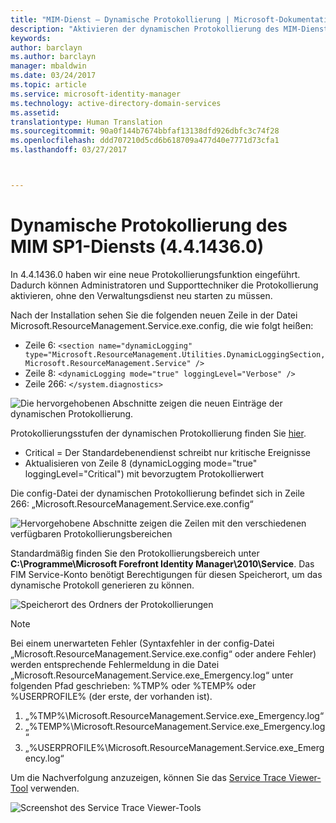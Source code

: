 ```yaml
---
title: "MIM-Dienst – Dynamische Protokollierung | Microsoft-Dokumentation"
description: "Aktivieren der dynamischen Protokollierung des MIM-Diensts ohne den Verwaltungsdienst erneut starten zu müssen"
keywords: 
author: barclayn
ms.author: barclayn
manager: mbaldwin
ms.date: 03/24/2017
ms.topic: article
ms.service: microsoft-identity-manager
ms.technology: active-directory-domain-services
ms.assetid: 
translationtype: Human Translation
ms.sourcegitcommit: 90a0f144b7674bbfaf13138dfd926dbfc3c74f28
ms.openlocfilehash: ddd707210d5cd6b618709a477d40e7771d73cfa1
ms.lasthandoff: 03/27/2017



---
```

# <a name="mim-sp1-4414360--service-dynamic-logging"></a>Dynamische Protokollierung des MIM SP1-Diensts (4.4.1436.0)
In 4.4.1436.0 haben wir eine neue Protokollierungsfunktion eingeführt. Dadurch können Administratoren und Supporttechniker die Protokollierung aktivieren, ohne den Verwaltungsdienst neu starten zu müssen.

Nach der Installation sehen Sie die folgenden neuen Zeile in der Datei Microsoft.ResourceManagement.Service.exe.config, die wie folgt heißen:

*    Zeile 6: ``<section name="dynamicLogging" type="Microsoft.ResourceManagement.Utilities.DynamicLoggingSection, Microsoft.ResourceManagement.Service" />``
*    Zeile 8: ``<dynamicLogging mode="true" loggingLevel="Verbose" />``
*    Zeile 266: ``</system.diagnostics> ``

![Die hervorgehobenen Abschnitte zeigen die neuen Einträge der dynamischen Protokollierung.](/media/mim-service-dynamic-logging/screen01.png)

Protokollierungsstufen der dynamischen Protokollierung finden Sie [hier](https://msdn.microsoft.com/library/ms733025(v=vs.110).aspx#Anchor_3).

- Critical = Der Standardebenendienst schreibt nur kritische Ereignisse
- Aktualisieren von Zeile 8 (dynamicLogging mode="true" loggingLevel="Critical") mit bevorzugtem Protokollierwert

Die config-Datei der dynamischen Protokollierung befindet sich in Zeile 266: „Microsoft.ResourceManagement.Service.exe.config“

![Hervorgehobene Abschnitte zeigen die Zeilen mit den verschiedenen verfügbaren Protokollierungsbereichen](/media/mim-service-dynamic-logging/screen02.png)

Standardmäßig finden Sie den Protokollierungsbereich unter **C:\Programme\Microsoft Forefront Identity Manager\2010\Service**. Das FIM Service-Konto benötigt Berechtigungen für diesen Speicherort, um das dynamische Protokoll generieren zu können.

![Speicherort des Ordners der Protokollierungen](/media/mim-service-dynamic-logging/screen03.png)

 >[!NOTE]
 Bei einem unerwarteten Fehler (Syntaxfehler in der config-Datei „Microsoft.ResourceManagement.Service.exe.config“ oder andere Fehler) werden entsprechende Fehlermeldung in die Datei „Microsoft.ResourceManagement.Service.exe_Emergency.log“ unter folgenden Pfad geschrieben: %TMP% oder %TEMP% oder %USERPROFILE% (der erste, der vorhanden ist).  
1. „%TMP%\Microsoft.ResourceManagement.Service.exe_Emergency.log“
2. „%TEMP%\Microsoft.ResourceManagement.Service.exe_Emergency.log“
3. „%USERPROFILE%\Microsoft.ResourceManagement.Service.exe_Emergency.log“

Um die Nachverfolgung anzuzeigen, können Sie das [Service Trace Viewer-Tool](https://msdn.microsoft.com//library/aa751795(v=vs.110).aspx) verwenden.

 ![Screenshot des Service Trace Viewer-Tools](/media/mim-service-dynamic-logging/screen04.png)

